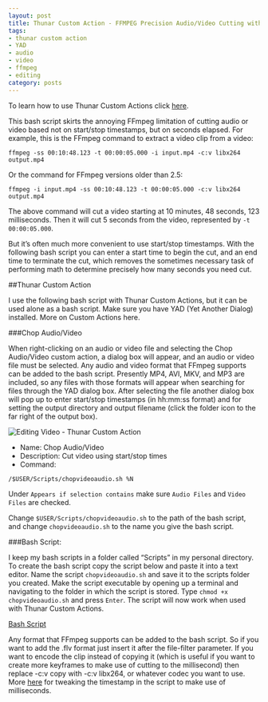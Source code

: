 ```yaml
---
layout: post
title: Thunar Custom Action - FFMPEG Precision Audio/Video Cutting with YAD Dialog
tags:
- thunar custom action
- YAD
- audio
- video
- ffmpeg
- editing
category: posts
---
```

To learn how to use Thunar Custom Actions click [here](https://birchwell.github.io/posts/thunar-custom-action-tutorial-convert-video-to-avi/).

This bash script skirts the annoying FFmpeg limitation of cutting audio or video based not on start/stop timestamps, but on seconds elapsed. For example, this is the FFmpeg command to extract a video clip from a video:

`ffmpeg -ss 00:10:48.123 -t 00:00:05.000 -i input.mp4 -c:v libx264 output.mp4`

Or the command for FFmpeg versions older than 2.5:

`ffmpeg -i input.mp4 -ss 00:10:48.123 -t 00:00:05.000 -c:v libx264 output.mp4`

The above command will cut a video starting at 10 minutes, 48 seconds, 123 milliseconds. Then it will cut 5 seconds from the video, represented by `-t 00:00:05.000`.

But it’s often much more convenient to use start/stop timestamps. With the following bash script you can enter a start time to begin the cut, and an end time to terminate the cut, which removes the sometimes necessary task of performing math to determine precisely how many seconds you need cut.

##Thunar Custom Action

I use the following bash script with Thunar Custom Actions, but it can be used alone as a bash script. Make sure you have YAD (Yet Another Dialog) installed. More on Custom Actions here.

###Chop Audio/Video

When right-clicking on an audio or video file and selecting the Chop Audio/Video custom action, a dialog box will appear, and an audio or video file must be selected. Any audio and video format that FFmpeg supports can be added to the bash script. Presently MP4, AVI, MKV, and MP3 are included, so any files with those formats will appear when searching for files through the YAD dialog box. After selecting the file another dialog box will pop up to enter start/stop timestamps (in hh:mm:ss format) and for setting the output directory and output filename (click the folder icon to the far right of the output box).

![Editing Video - Thunar Custom Action](http://i.imgur.com/zXkfHrp.png)

* Name: Chop Audio/Video
* Description: Cut video using start/stop times
* Command: 

`/$USER/Scripts/chopvideoaudio.sh %N`

Under `Appears if selection contains` make sure `Audio Files` and `Video Files` are checked.

Change `$USER/Scripts/chopvideoaudio.sh` to the path of the bash script, and change `chopvideoaudio.sh` to the name you give the bash script.

###Bash Script:

I keep my bash scripts in a folder called “Scripts” in my personal directory. To create the bash script copy the script below and paste it into a text editor. Name the script `chopvideoaudio.sh` and save it to the scripts folder you created. Make the script executable by opening up a terminal and navigating to the folder in which the script is stored. Type `chmod +x chopvideoaudio.sh` and press `Enter`. The script will now work when used with Thunar Custom Actions.

[Bash Script](https://gist.github.com/Birchwell/a43b9c905e2e7f608625)

Any format that FFmpeg supports can be added to the bash script. So if you want to add the .flv format just insert it after the file-filter parameter. If you want to encode the clip instead of copying it (which is useful if you want to create more keyframes to make use of cutting to the millisecond) then replace -c:v copy with -c:v libx264, or whatever codec you want to use. More [here](http://superuser.com/questions/458761/accurately-cut-video-files-from-command-line) for tweaking the timestamp in the script to make use of milliseconds.
